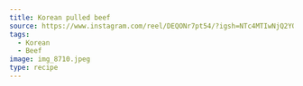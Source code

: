 ```yaml
---
title: Korean pulled beef
source: https://www.instagram.com/reel/DEQONr7pt54/?igsh=NTc4MTIwNjQ2YQ==
tags:
  - Korean
  - Beef
image: img_8710.jpeg
type: recipe
---
```

